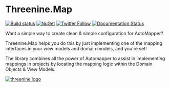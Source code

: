 # Threenine.Map
[![Build status](https://ci.appveyor.com/api/projects/status/6ob8lbutfecvi5n3/branch/master?svg=true)](https://ci.appveyor.com/project/garywoodfine/reflectmap/branch/master) [![NuGet](http://img.shields.io/nuget/v/Threenine.Map.svg)](https://www.nuget.org/packages/Threenine.Map/) [![Twitter Follow](https://img.shields.io/twitter/follow/threenine39.svg?style=social?maxAge=2592000)](https://twitter.com/threenine39) [![Documentation Status](https://readthedocs.org/projects/threeninemap/badge/?version=latest)](http://threeninemap.readthedocs.io/en/latest/?badge=latest)

Want a simple way to create clean & simple configuration for AutoMapper?

Threenine.Map helps you do this by just implementing one of the mapping interfaces in your view models and domain models, and you're set!

The library combines  all the power of Automapper to assist in implementing mappings in projects by locating the mapping logic within the Domain Objects & View Models.








[![threenine logo](http://static.threenine.co.uk/img/github_footer.png)](https://threenine.co.uk/)